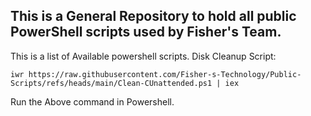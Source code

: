 ## This is a General Repository to hold all public PowerShell scripts used by Fisher's Team.

This is a list of Available powershell scripts.
Disk Cleanup Script: 

    iwr https://raw.githubusercontent.com/Fisher-s-Technology/Public-Scripts/refs/heads/main/Clean-CUnattended.ps1 | iex

Run the Above command in Powershell.
